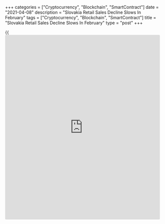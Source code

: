 +++
categories = ["Cryptocurrency", "Blockchain", "SmartContract"]
date = "2021-04-08"
description = "Slovakia Retail Sales Decline Slows In February"
tags = ["Cryptocurrency", "Blockchain", "SmartContract"]
title = "Slovakia Retail Sales Decline Slows In February"
type = "post"
+++

{{<iframe id="large-banner" src="https://www.bounty.group/#slide=6.0" width="100%" height="600" scrolling="no" style="border: 0px solid rgb(216, 221, 230); border-radius: 3px;">}}

Slovakia's retail sales declined at the softer pace in February, figures
from the Statistical Office of the Slovak Republic showed on Thursday.

Retail sales decreased 14.7 percent year-on-year in February, following
a 16.8 percent fall in January.

Sales of information, communication, [technology][1] declined 31.9
percent yearly in February. Sales of culture and recreation goods, and
other household equipment decreased by 31.0 percent and 23.9 percent,
respectively.

Sales of stalls and market declined 30.3 percent and those of other
goods fell by 26.2 percent.

On a month-on-month basis, retail sales rose 1.6 percent in February.

For comments and feedback [contact](https://www.playgroundfx.com/contact/): editorial@rtt[news](https://www.letsplayfx.com/blog/forex-news-website/).com

[Economic News][2]

 **What parts of the world are seeing the best (and worst) economic
performances lately? Click[here][3] to check out our [Econ Scorecard][3]
and find out! See up-to-the-moment [ranking](https://www.playgroundfx.com/blog/crypto-exchange-ranking/)s for the best and worst
performers in [GDP][4], [unemployment rate][5], [inflation][6] and much
more.**

   1. www.rtt[news](https://www.letsplayfx.com/blog/forex-news-website/).com/
   2. www.rtt[news](https://www.letsplayfx.com/blog/forex-news-website/).com/Content/EconomicNews.aspx
   3. www.rtt[news](https://www.letsplayfx.com/blog/forex-news-website/).com/economic-scorecard/world-rank/industrial-production/highest-performance.aspx
   4. www.rtt[news](https://www.letsplayfx.com/blog/forex-news-website/).com/economic-scorecard/world-rank/GDP/highest-performance.aspx
   5. www.rtt[news](https://www.letsplayfx.com/blog/forex-news-website/).com/economic-scorecard/world-rank/unemployment-rate/lowest-performance.aspx
   6. www.rtt[news](https://www.letsplayfx.com/blog/forex-news-website/).com/economic-scorecard/world-rank/CPI/highest-performance.aspx